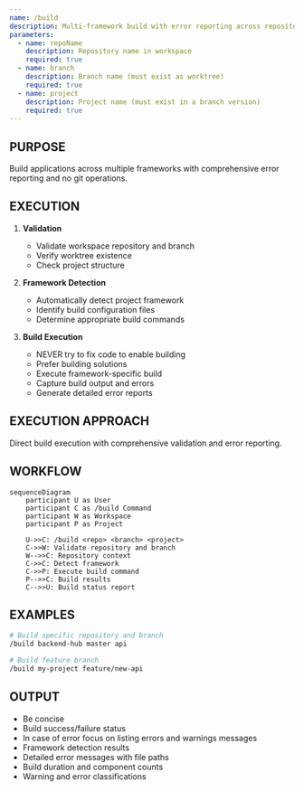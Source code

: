 ```yaml
---
name: /build
description: Multi-framework build with error reporting across repositories
parameters:
  - name: repoName
    description: Repository name in workspace
    required: true
  - name: branch
    description: Branch name (must exist as worktree)
    required: true
  - name: project
    description: Project name (must exist in a branch version)
    required: true
---
```


## PURPOSE

Build applications across multiple frameworks with comprehensive error reporting and no git operations.

## EXECUTION

1. **Validation**

   - Validate workspace repository and branch
   - Verify worktree existence
   - Check project structure

2. **Framework Detection**

   - Automatically detect project framework
   - Identify build configuration files
   - Determine appropriate build commands

3. **Build Execution**
   - NEVER try to fix code to enable building
   - Prefer building solutions
   - Execute framework-specific build
   - Capture build output and errors
   - Generate detailed error reports

## EXECUTION APPROACH

Direct build execution with comprehensive validation and error reporting.

## WORKFLOW

```mermaid
sequenceDiagram
    participant U as User
    participant C as /build Command
    participant W as Workspace
    participant P as Project

    U->>C: /build <repo> <branch> <project>
    C->>W: Validate repository and branch
    W-->>C: Repository context
    C->>C: Detect framework
    C->>P: Execute build command
    P-->>C: Build results
    C-->>U: Build status report
```

## EXAMPLES

```bash
# Build specific repository and branch
/build backend-hub master api

# Build feature branch
/build my-project feature/new-api
```

## OUTPUT

- Be concise
- Build success/failure status
- In case of error focus on listing errors and warnings messages
- Framework detection results
- Detailed error messages with file paths
- Build duration and component counts
- Warning and error classifications
